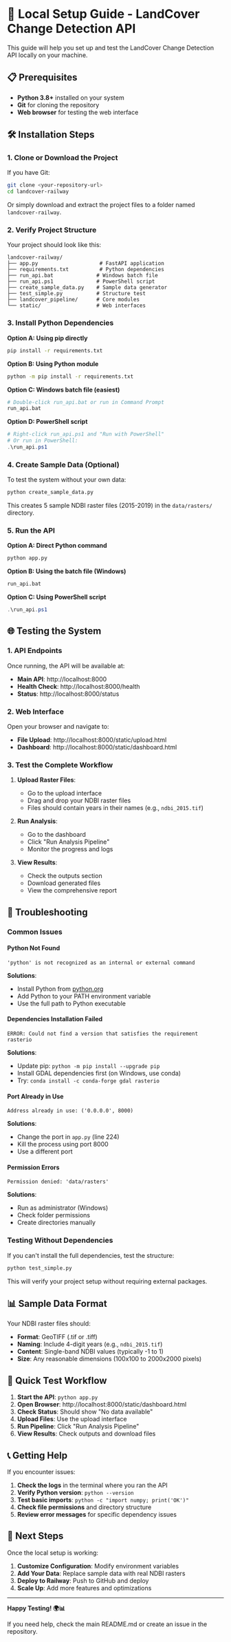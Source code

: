 # 🚀 Local Setup Guide - LandCover Change Detection API

This guide will help you set up and test the LandCover Change Detection API locally on your machine.

## 📋 Prerequisites

- **Python 3.8+** installed on your system
- **Git** for cloning the repository
- **Web browser** for testing the web interface

## 🛠️ Installation Steps

### 1. **Clone or Download the Project**

If you have Git:
```bash
git clone <your-repository-url>
cd landcover-railway
```

Or simply download and extract the project files to a folder named `landcover-railway`.

### 2. **Verify Project Structure**

Your project should look like this:
```
landcover-railway/
├── app.py                    # FastAPI application
├── requirements.txt          # Python dependencies
├── run_api.bat              # Windows batch file
├── run_api.ps1              # PowerShell script
├── create_sample_data.py    # Sample data generator
├── test_simple.py           # Structure test
├── landcover_pipeline/      # Core modules
└── static/                  # Web interfaces
```

### 3. **Install Python Dependencies**

**Option A: Using pip directly**
```bash
pip install -r requirements.txt
```

**Option B: Using Python module**
```bash
python -m pip install -r requirements.txt
```

**Option C: Windows batch file (easiest)**
```bash
# Double-click run_api.bat or run in Command Prompt
run_api.bat
```

**Option D: PowerShell script**
```powershell
# Right-click run_api.ps1 and "Run with PowerShell"
# Or run in PowerShell:
.\run_api.ps1
```

### 4. **Create Sample Data (Optional)**

To test the system without your own data:
```bash
python create_sample_data.py
```

This creates 5 sample NDBI raster files (2015-2019) in the `data/rasters/` directory.

### 5. **Run the API**

**Option A: Direct Python command**
```bash
python app.py
```

**Option B: Using the batch file (Windows)**
```bash
run_api.bat
```

**Option C: Using PowerShell script**
```powershell
.\run_api.ps1
```

## 🌐 Testing the System

### 1. **API Endpoints**

Once running, the API will be available at:
- **Main API**: http://localhost:8000
- **Health Check**: http://localhost:8000/health
- **Status**: http://localhost:8000/status

### 2. **Web Interface**

Open your browser and navigate to:
- **File Upload**: http://localhost:8000/static/upload.html
- **Dashboard**: http://localhost:8000/static/dashboard.html

### 3. **Test the Complete Workflow**

1. **Upload Raster Files**:
   - Go to the upload interface
   - Drag and drop your NDBI raster files
   - Files should contain years in their names (e.g., `ndbi_2015.tif`)

2. **Run Analysis**:
   - Go to the dashboard
   - Click "Run Analysis Pipeline"
   - Monitor the progress and logs

3. **View Results**:
   - Check the outputs section
   - Download generated files
   - View the comprehensive report

## 🔧 Troubleshooting

### Common Issues

#### **Python Not Found**
```
'python' is not recognized as an internal or external command
```

**Solutions**:
- Install Python from [python.org](https://python.org)
- Add Python to your PATH environment variable
- Use the full path to Python executable

#### **Dependencies Installation Failed**
```
ERROR: Could not find a version that satisfies the requirement rasterio
```

**Solutions**:
- Update pip: `python -m pip install --upgrade pip`
- Install GDAL dependencies first (on Windows, use conda)
- Try: `conda install -c conda-forge gdal rasterio`

#### **Port Already in Use**
```
Address already in use: ('0.0.0.0', 8000)
```

**Solutions**:
- Change the port in `app.py` (line 224)
- Kill the process using port 8000
- Use a different port

#### **Permission Errors**
```
Permission denied: 'data/rasters'
```

**Solutions**:
- Run as administrator (Windows)
- Check folder permissions
- Create directories manually

### **Testing Without Dependencies**

If you can't install the full dependencies, test the structure:
```bash
python test_simple.py
```

This will verify your project setup without requiring external packages.

## 📊 Sample Data Format

Your NDBI raster files should:
- **Format**: GeoTIFF (.tif or .tiff)
- **Naming**: Include 4-digit years (e.g., `ndbi_2015.tif`)
- **Content**: Single-band NDBI values (typically -1 to 1)
- **Size**: Any reasonable dimensions (100x100 to 2000x2000 pixels)

## 🎯 Quick Test Workflow

1. **Start the API**: `python app.py`
2. **Open Browser**: http://localhost:8000/static/dashboard.html
3. **Check Status**: Should show "No data available"
4. **Upload Files**: Use the upload interface
5. **Run Pipeline**: Click "Run Analysis Pipeline"
6. **View Results**: Check outputs and download files

## 📞 Getting Help

If you encounter issues:

1. **Check the logs** in the terminal where you ran the API
2. **Verify Python version**: `python --version`
3. **Test basic imports**: `python -c "import numpy; print('OK')"`
4. **Check file permissions** and directory structure
5. **Review error messages** for specific dependency issues

## 🚀 Next Steps

Once the local setup is working:

1. **Customize Configuration**: Modify environment variables
2. **Add Your Data**: Replace sample data with real NDBI rasters
3. **Deploy to Railway**: Push to GitHub and deploy
4. **Scale Up**: Add more features and optimizations

---

**Happy Testing! 🌍📊**

If you need help, check the main README.md or create an issue in the repository. 